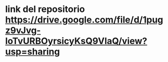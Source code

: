 # link del repositorio https://drive.google.com/file/d/1pugz9vJvg-loTvURBOyrsicyKsQ9VlaQ/view?usp=sharing

